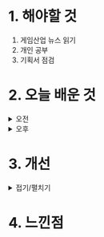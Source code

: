 
# 1. 해야할 것

1. 게임산업 뉴스 읽기 
2. 개인 공부  
3. 기획서 점검



# 2. 오늘 배운 것

<details>
<summary>오전</summary>


</details>


<details>
<summary>오후</summary>


</details>




# 3. 개선


<details>
<summary>접기/펼치기</summary>


</details>



# 4. 느낀점


